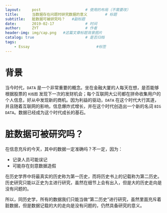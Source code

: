 ```yaml
---
layout:     post                    # 使用的布局（不需要改）
title:      当数据存在问题时研究数据的意义        # 标题 
subtitle:   脏数据可被研究吗？   #副标题
date:       2019-02-17              # 时间
author:     ZYT                     # 作者
header-img: img/cap.png   #这篇文章标题背景图片
catalog: true                       # 是否归档
tags:
    - Essay                              #标签 
---
```


# 背景

当今时代，`DATA` 是一个非常重要的概念。坐在金融大厦的人每天在想，是否能够根据股票的 `K线图` 发现下一次的发财机会；每个互联网大公司都在拼命收集用户的个人信息，好从中发现新的商机。因为利益的驱动，`DATA` 在这个时代大行其道，并且随着互联网的影响，信息爆炸式增长，并在这个时代创造出一个新的名词 `BIG DATA`。数据已经成为这个时代成长的基石。

# 脏数据可被研究吗？

在信息充斥的今天，其中的数据一定准确吗？不一定，因为：

- 记录人员可能误记
- 可能存在刻意数据造假

在历史学界中将最真实的历史称为第一历史，而将历史书上的记载称为第二历史。历史研究只能以正史为主进行研究，虽然在细节上会有出入，但是大的历史走向是没有问题的。

所以，同历史学，所有的数据我们只能当做“第二历史”进行研究，虽然里面充斥着脏数据，但是数据记载的大的走向是没有问题的，仍然具备研究的意义。
